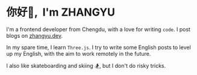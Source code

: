 # <Hello>你好👋, &nbsp;I'm ZHANGYU</Hello>

I'm a frontend developer from Chengdu, with a love for writing `code`. I post blogs on [zhangyu.dev](https://www.zhangyu.dev/).

In my spare time, I learn `Three.js`. I try to write some English posts to level up my English, with the aim to work remotely in the future. 

I also like skateboarding and skiing 🏂, but I don't do risky tricks.
